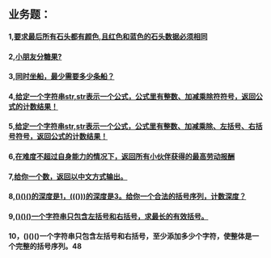 ## 业务题：
#### 1,[要求最后所有石头都有颜色,且红色和蓝色的石头数据必须相同](https://github.com/sihaihou/algorithm/tree/master/src/com/reyco/algorithm/test/test1/Test1.java)
#### 2,[小朋友分糖果?](https://github.com/sihaihou/algorithm/tree/master/src/com/reyco/algorithm/test/test1/Test2.java)
#### 3,[同时坐船，最少需要多少条船？](https://github.com/sihaihou/algorithm/tree/master/src/com/reyco/algorithm/test/test1/Test3.java)
#### 4,[给定一个字符串str,str表示一个公式，公式里有整数、加减乘除符符号，返回公式的计数结果！](https://github.com/sihaihou/algorithm/tree/master/src/com/reyco/algorithm/test/test1/Test4.java)
#### 5,[给定一个字符串str,str表示一个公式，公式里有整数、加减乘除、左括号、右括号符号，返回公式的计数结果！](https://github.com/sihaihou/algorithm/tree/master/src/com/reyco/algorithm/test/test1/Test5.java)
#### 6,[在难度不超过自身能力的情况下，返回所有小伙伴获得的最高劳动报酬](https://github.com/sihaihou/algorithm/tree/master/src/com/reyco/algorithm/test/test1/Test6.java)
#### 7,[给你一个数，返回以中文方式输出。](https://github.com/sihaihou/algorithm/tree/master/src/com/reyco/algorithm/test/test1/Test7.java)
#### 8,[()()()的深度是1，((()))的深度是3。给你一个合法的括号序列，计数深度？](https://github.com/sihaihou/algorithm/tree/master/src/com/reyco/algorithm/test/test1/Test8.java)
#### 9,[()()()一个字符串只包含左括号和右括号，求最长的有效括号。](https://github.com/sihaihou/algorithm/tree/master/src/com/reyco/algorithm/test/test1/Test9.java)
#### 10，()()()一个字符串只包含左括号和右括号，至少添加多少个字符，使整体是一个完整的括号序列。48
